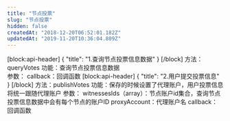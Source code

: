 ```yaml
---
title: "节点投票"
slug: "节点投票"
hidden: false
createdAt: "2018-12-20T06:52:01.182Z"
updatedAt: "2019-11-20T10:36:04.809Z"
---
```

[block:api-header]
{
  "title": "1.查询节点投票信息数据"
}
[/block]
方法：queryVotes
功能：查询节点投票信息数据	
参数：
callback：回调函数
[block:api-header]
{
  "title": "2.用户提交投票信息"
}
[/block]
方法：publishVotes
功能：保存的时候设置了代理账户，用户投票信息将统一跟随代理账户	
参数：
witnessesIds（array）：节点账户id集合，查询节点投票信息数据中会有每个节点的账户ID
proxyAccount：代理账户名
callback：回调函数